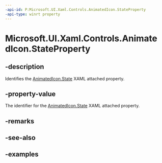 ```yaml
---
-api-id: P:Microsoft.UI.Xaml.Controls.AnimatedIcon.StateProperty
-api-type: winrt property
---
```


# Microsoft.UI.Xaml.Controls.AnimatedIcon.StateProperty

<!--
public static Windows.UI.Xaml.DependencyProperty StateProperty { get; }
-->

## -description

Identifies the [AnimatedIcon.State](animatedicon_state.md) XAML attached property.

## -property-value

The identifier for the [AnimatedIcon.State](animatedicon_state.md) XAML attached property.

## -remarks

## -see-also

## -examples
